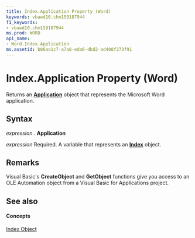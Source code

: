 ```yaml
---
title: Index.Application Property (Word)
keywords: vbawd10.chm159187944
f1_keywords:
- vbawd10.chm159187944
ms.prod: WORD
api_name:
- Word.Index.Application
ms.assetid: b06aa1c7-a7a8-eda6-dbd2-ad408f273f91
---
```



# Index.Application Property (Word)

Returns an  **[Application](application-object-word.md)** object that represents the Microsoft Word application.


## Syntax

 _expression_ . **Application**

 _expression_ Required. A variable that represents an **[Index](index-object-word.md)** object.


## Remarks

Visual Basic's  **CreateObject** and **GetObject** functions give you access to an OLE Automation object from a Visual Basic for Applications project.


## See also


#### Concepts


[Index Object](index-object-word.md)

